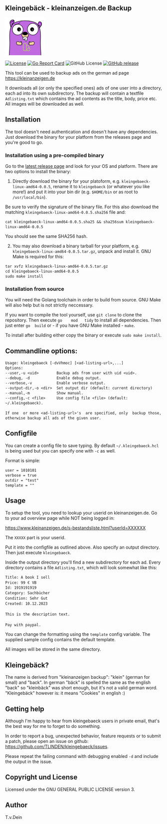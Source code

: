 ## Kleingebäck - kleinanzeigen.de Backup

![Kleingebaeck Logo](https://github.com/TLINDEN/kleingebaeck/blob/main/.github/assets/kleingebaecklogo-small.png)

[![License](https://img.shields.io/badge/license-GPL-blue.svg)](https://github.com/tlinden/kleingebaeck/blob/master/LICENSE)
[![Go Report Card](https://goreportcard.com/badge/github.com/tlinden/kleingebaeck)](https://goreportcard.com/report/github.com/tlinden/kleingebaeck) 
![GitHub License](https://img.shields.io/github/license/tlinden/kleingebaeck)
[![GitHub release](https://img.shields.io/github/v/release/tlinden/kleingebaeck?color=%2300a719)](https://github.com/TLINDEN/kleingebaeck/releases/latest)


This tool can be used to backup ads on the german ad page https://kleinanzeigen.de

It downloads all (or  only the specified ones) ads of  one user into a
directory, each ad into its own subdirectory. The backup will contain
a textfile `Adlisting.txt` which contains the ad contents as the
title, body, price etc. All images will be downloaded as well.

## Installation

The   tool  doesn't   need   authentication  and   doesn't  have   any
dependencies.  Just  download the  binary for  your platform  from the
releases page and you're good to go.

### Installation using a pre-compiled binary

Go            to             the            [latest            release
page](https://github.com/TLINDEN/kleingebaeck/releases/latest)     and
look for your OS and platform. There are two options to install the binary:

1.    Directly   download    the    binary    for   your    platoform,
   e.g. `kleingebaeck-linux-amd64-0.0.5`, rename  it to `kleingebaeck`
   (or  whatever  you  like  more!)  and put  it  into  your  bin  dir
   (e.g. `$HOME/bin` or as root to `/usr/local/bin`).

Be sure to verify the signature of the binary file. For this also download the matching `kleingebaeck-linux-amd64-0.0.5.sha256` file and:

```shell
cat kleingebaeck-linux-amd64-0.0.5.sha25 && sha256sum kleingebaeck-linux-amd64-0.0.5
```
You should see the same SHA256 hash.

2.  You  may  also  download  a  binary  tarball  for  your  platform,
   e.g.  `kleingebaeck-linux-amd64-0.0.5.tar.gz`,  unpack and  install
   it. GNU Make is required for this:
   
```shell
tar xvfz kleingebaeck-linux-amd64-0.0.5.tar.gz
cd kleingebaeck-linux-amd64-0.0.5
sudo make install
```

### Installation from source

You will need the Golang toolchain  in order to build from source. GNU
Make will also help but is not strictly neccessary.

If you want to compile the tool yourself, use `git clone` to clone the
repository.   Then   execute   `go    mod   tidy`   to   install   all
dependencies. Then  just enter `go  build` or -  if you have  GNU Make
installed - `make`.

To install after building either copy the binary or execute `sudo make install`.

## Commandline options:

```
Usage: kleingebaeck [-dvVhmoc] [<ad-listing-url>,...]
Options:
--user,-u <uid>        Backup ads from user with uid <uid>.
--debug, -d            Enable debug output.
--verbose,-v           Enable verbose output.
--output-dir,-o <dir>  Set output dir (default: current directory)
--manual,-m            Show manual.
--config,-c <file>     Use config file <file> (default: ~/.kleingebaeck).

If one  or more <ad-listing-url>'s  are specified, only  backup those,
otherwise backup all ads of the given user.
```

## Configfile

You can create a config file to save typing. By default
`~/.kleingebaeck.hcl` is being used but you can specify one with
`-c` as well.

Format is simple:

```
user = 1010101
verbose = true
outdir = "test"
template = ""
```

## Usage

To setup the tool, you need to lookup your userid on
kleinanzeigen.de. Go to your ad overview page while NOT being logged
in:

https://www.kleinanzeigen.de/s-bestandsliste.html?userId=XXXXXX

The `XXXXX` part is your userid.

Put it into the configfile as outlined above. Also specify an output
directory. Then just execute `kleingebaeck`.

Inside the output directory you'll find a new subdirectory for each
ad. Every directory contains a file `Adlisting.txt`, which will look
somewhat like this:

```default
Title: A book I sell
Price: 99 € VB
Id: 1919191919
Category: Sachbücher
Condition: Sehr Gut
Created: 10.12.2023

This is the description text.

Pay with paypal.
```

You can change the formatting using the `template` config
variable. The supplied sample config contains the default template.

All images will be stored in the same directory.

## Kleingebäck?

The name is derived from "kleinanzeigen backup": "klein" (german for
small) and "back". In german "bäck" is spelled the same as the english
"back" so "kleinbäck" was short enough, but it's not a valid german
word. "Kleingebäck" however is: it means "Cookies" in english :)

## Getting help

Although I'm happy  to hear from kleingebaeck users  in private email,
that's the best way for me to forget to do something.

In order to report a bug,  unexpected behavior, feature requests or to
submit    a    patch,    please    open   an    issue    on    github:
https://github.com/TLINDEN/kleingebaeck/issues.

Please repeat the failing command with debugging enabled `-d` and
include the output in the issue.

## Copyright und License

Licensed under the GNU GENERAL PUBLIC LICENSE version 3.

## Author

T.v.Dein <tom AT vondein DOT org>

